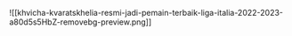 ![[khvicha-kvaratskhelia-resmi-jadi-pemain-terbaik-liga-italia-2022-2023-a80d5s5HbZ-removebg-preview.png]]